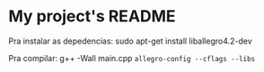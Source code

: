 # My project's README


Pra instalar as depedencias:
sudo apt-get install liballegro4.2-dev


Pra compilar:
g++ -Wall main.cpp `allegro-config --cflags --libs`